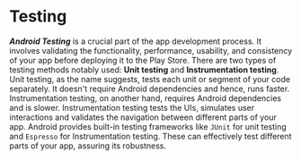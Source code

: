 # Testing

***Android Testing*** is a crucial part of the app development process. It involves validating the functionality, performance, usability, and consistency of your app before deploying it to the Play Store. There are two types of testing methods notably used: **Unit testing** and **Instrumentation testing**. Unit testing, as the name suggests, tests each unit or segment of your code separately. It doesn't require Android dependencies and hence, runs faster. Instrumentation testing, on another hand, requires Android dependencies and is slower. Instrumentation testing tests the UIs, simulates user interactions and validates the navigation between different parts of your app. Android provides built-in testing frameworks like `JUnit` for unit testing and `Espresso` for Instrumentation testing. These can effectively test different parts of your app, assuring its robustness.